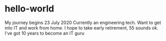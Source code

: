 # hello-world
My journey begins 23 July 2020
Currently an engineering tech.
Want to get into IT and work from home.
I hope to take early retirement, 55 sounds ok. 
I've got 10 years to become an IT guru
